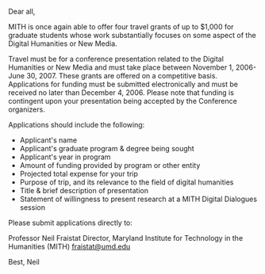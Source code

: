 Dear all,

MITH is once again able to offer four travel grants of up to \$1,000 for graduate students whose work substantially focuses on some aspect of the Digital Humanities or New Media.

Travel must be for a conference presentation related to the Digital Humanities or New Media and must take place between November 1, 2006-June 30, 2007. These grants are offered on a competitive basis. Applications for funding must be submitted electronically and must be received no later than December 4, 2006. Please note that funding is contingent upon your presentation being accepted by the Conference organizers.

Applications should include the following:

- Applicant's name
- Applicant's graduate program & degree being sought
- Applicant's year in program
- Amount of funding provided by program or other entity
- Projected total expense for your trip
- Purpose of trip, and its relevance to the field of digital humanities
- Title & brief description of presentation
- Statement of willingness to present research at a MITH Digital Dialogues session

Please submit applications directly to:

Professor Neil Fraistat Director, Maryland Institute for Technology in the Humanities (MITH) [fraistat@umd.edu](mailto:fraistat@umd.edu)

Best, Neil